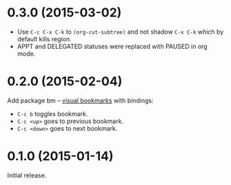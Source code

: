 0.3.0 (2015-03-02)
==================

* Use `C-c C-x C-k` to `(org-cut-subtree)` and not shadow
  `C-x C-k` which by default kills region.
* APPT and DELEGATED statuses were replaced with PAUSED in
  org mode.

0.2.0 (2015-02-04)
==================

Add package bm – [visual bookmarks](https://github.com/joodland/bm) with bindings:

* `C-c b` toggles bookmark.
* `C-c <up>` goes to previous bookmark.
* `C-c <down>` goes to next bookmark.

0.1.0 (2015-01-14)
==================

Initial release.
